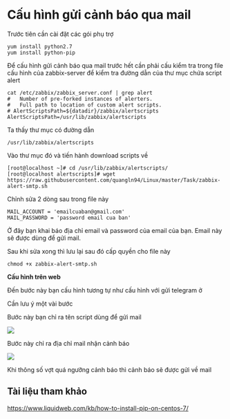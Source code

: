# Cấu hình gửi cảnh báo qua mail

Trước tiên cần cài đặt các gói phụ trợ

```
yum install python2.7
yum install python-pip
```

Để cấu hình gửi cảnh báo qua mail trước hết cần phải cấu kiểm tra trong file cấu hình của zabbix-server để kiểm tra đường dẫn của thư mục chứa script alert

```
cat /etc/zabbix/zabbix_server.conf | grep alert
#	Number of pre-forked instances of alerters.
#	Full path to location of custom alert scripts.
# AlertScriptsPath=${datadir}/zabbix/alertscripts
AlertScriptsPath=/usr/lib/zabbix/alertscripts
``` 

Ta thấy thư mục có đường dẫn

```
/usr/lib/zabbix/alertscripts
```

Vào thư mục đó và tiến hành download scripts về

```
[root@localhost ~]# cd /usr/lib/zabbix/alertscripts/
[root@localhost alertscripts]# wget https://raw.githubusercontent.com/quangln94/Linux/master/Task/zabbix-alert-smtp.sh
```

Chỉnh sửa 2 dòng sau trong file này

```
MAIL_ACCOUNT = 'emailcuaban@gmail.com'
MAIL_PASSWORD = 'password email cua ban'
```

Ở đây bạn khai báo địa chỉ email và password của email của bạn. Email này sẽ được dùng để gửi mail.

Sau khi sửa xong thì lưu lại sau đó cấp quyền cho file này

```
chmod +x zabbix-alert-smtp.sh
```

**Cấu hình trên web**

Đến bước này bạn cấu hình tương tự như cấu hình với gửi telegram ở

Cần lưu ý một vài bước

Bước này bạn chỉ ra tên script dùng để gửi mail

<img src=https://i.imgur.com/kh0b8Vy.png>

Bước này chỉ ra địa chỉ mail nhận cảnh báo

<img src=https://i.imgur.com/Ca0duQw.png>

Khi thông số vợt quá ngưỡng cảnh báo thì cảnh báo sẽ được gửi về mail

## Tài liệu tham khảo
https://www.liquidweb.com/kb/how-to-install-pip-on-centos-7/
